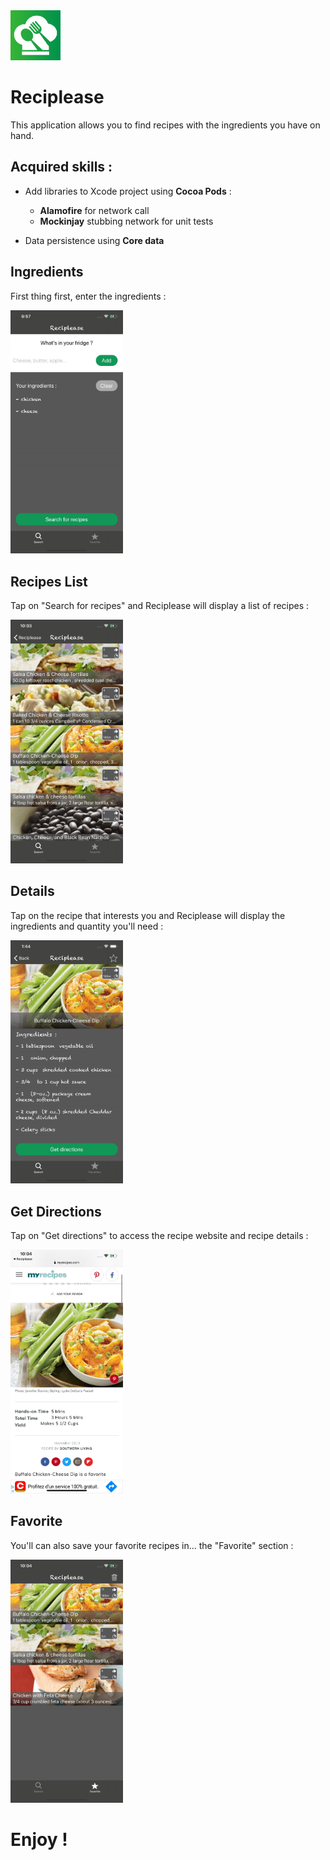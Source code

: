 <img src="AppImages/AppIcon.png" width="80">

# Reciplease
This application allows you to find recipes with the ingredients you have on hand. 

## Acquired skills :  
* Add libraries to Xcode project using **Cocoa Pods** :
  * __Alamofire__ for network call
  * __Mockinjay__ stubbing network for unit tests

* Data persistence using **Core data**  

## Ingredients 
First thing first, enter the ingredients :  
    
 <img src="AppImages/Ingredients.png" width="180">

## Recipes List
Tap on "Search for recipes" and Reciplease will display a list of recipes :       
 
 <img src="AppImages/RecipesList.png" width="180">   

## Details 
Tap on the recipe that interests you and Reciplease will display the ingredients and quantity you'll need :  
 
  <img src="AppImages/Details1.png" width="180">   

## Get Directions 
Tap on "Get directions" to access the recipe website and recipe details :    
  
  <img src="AppImages/WebSite.png" width="180">   

## Favorite
You'll can also save your favorite recipes in... the "Favorite" section :    

  <img src="AppImages/Favorites.png" width="180">
  
 # Enjoy !

  
 
